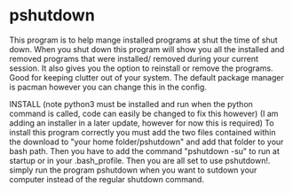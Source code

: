# pshutdown
This program is to help mange installed programs at shut the time of shut down. When you shut
down this program will show you all the installed and removed programs that were installed/
removed during your current session. It also gives you the option to reinstall or remove the
programs. Good for keeping clutter out of your system. The default package manager is pacman
however you can change this in the config.

INSTALL
(note python3 must be installed and run when the python command is called, code
can easily be changed to fix this however)
(I am adding an installer in a later update, however for now this is required)
To install this program correctly you must add the two files contained within the download
to "your home folder/pshutdown" and  add that folder to your bash path. Then you have to add
the command "pshutdown -su" to run at startup or in your .bash_profile. Then you
are all set to use pshutdown!. simply run the program pshutdown when you want to sutdown your
computer instead of the regular shutdown command.
